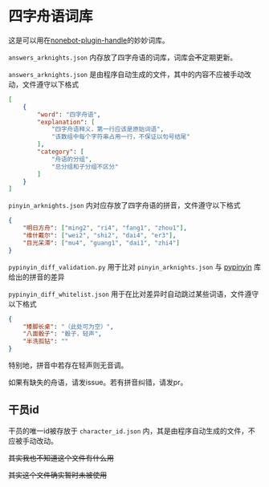 # 四字舟语词库

这是可以用在[nonebot-plugin-handle](https://github.com/SonodaHanami/nonebot-plugin-handle)的妙妙词库。

`answers_arknights.json` 内存放了四字舟语的词库，词库会~~不~~定期更新。

`answers_arknights.json` 是由程序自动生成的文件，其中的内容不应被手动改动，文件遵守以下格式

```json
[
    {
        "word": "四字舟语",
        "explanation": [
            "四字舟语释义，第一行应该是原始词语",
            "该数组中每个字符串占用一行，不保证以句号结尾"
        ],
        "category": [
            "舟语的分组",
            "总分组和子分组不区分"
        ]
    }
]
```

`pinyin_arknights.json` 内对应存放了四字舟语的拼音，文件遵守以下格式

```json
{
    "明日方舟": ["ming2", "ri4", "fang1", "zhou1"],
    "维什戴尔": ["wei2", "shi2", "dai4", "er3"],
    "目光呆滞": ["mu4", "guang1", "dai1", "zhi4"]
}
```

`pypinyin_diff_validation.py` 用于比对 `pinyin_arknights.json` 与 [pypinyin](https://pypi.org/project/pypinyin/) 库给出的拼音的差异

`pypinyin_diff_whitelist.json` 用于在比对差异时自动跳过某些词语，文件遵守以下格式

```json
{
    "矮脚长桌": "（此处可为空）",
    "八面骰子": "骰子，轻声",
    "半洗孤钻": ""
}
```

特别地，拼音中若存在轻声则无音调。

如果有缺失的舟语，请发issue。若有拼音纠错，请发pr。

## 干员id

干员的唯一id被存放于 `character_id.json` 内，其是由程序自动生成的文件，不应被手动改动。

~~其实我也不知道这个文件有什么用~~

~~其实这个文件确实暂时未被使用~~
